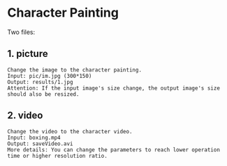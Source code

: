 # Character Painting
Two files:

## 1. picture
    Change the image to the character painting.  
    Input: pic/im.jpg (300*150)  
    Output: results/1.jpg  
    Attention: If the input image's size change, the output image's size should also be resized.  

## 2. video
    
    Change the video to the character video.
    Input: boxing.mp4
    Output: saveVideo.avi
    More details: You can change the parameters to reach lower operation time or higher resolution ratio.
